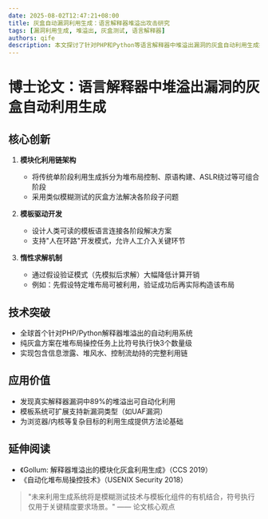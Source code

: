 ```yaml
---
date: 2025-08-02T12:47:21+08:00
title: 灰盒自动漏洞利用生成：语言解释器堆溢出攻击研究
tags: [漏洞利用生成, 堆溢出, 灰盒测试, 语言解释器]
authors: qife
description: 本文探讨了针对PHP和Python等语言解释器中堆溢出漏洞的灰盒自动利用生成技术，提出模块化解决方案框架，通过模板语言实现多阶段利用链组合，突破传统符号执行局限性。
---
```


# 博士论文：语言解释器中堆溢出漏洞的灰盒自动利用生成

## 核心创新
1. **模块化利用链架构**  
   - 将传统单阶段利用生成拆分为堆布局控制、原语构建、ASLR绕过等可组合阶段
   - 采用类似模糊测试的灰盒方法解决各阶段子问题

2. **模板驱动开发**  
   - 设计人类可读的模板语言连接各阶段解决方案
   - 支持"人在环路"开发模式，允许人工介入关键环节

3. **惰性求解机制**  
   - 通过假设验证模式（先模拟后求解）大幅降低计算开销
   - 例如：先假设特定堆布局可被利用，验证成功后再实际构造该布局

## 技术突破
- 全球首个针对PHP/Python解释器堆溢出的自动利用系统
- 纯灰盒方案在堆布局操控任务上比符号执行快3个数量级
- 实现包含信息泄露、堆风水、控制流劫持的完整利用链

## 应用价值
- 发现真实解释器漏洞中89%的堆溢出可自动化利用
- 模板系统可扩展支持新漏洞类型（如UAF漏洞）
- 为浏览器/内核等复杂目标的利用生成提供方法论基础

## 延伸阅读
- 《Gollum: 解释器堆溢出的模块化灰盒利用生成》（CCS 2019）
- 《自动化堆布局操控技术》（USENIX Security 2018）

> "未来利用生成系统将是模糊测试技术与模板化组件的有机结合，符号执行仅用于关键精度要求场景。" —— 论文核心观点